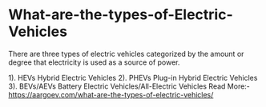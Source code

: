 # What-are-the-types-of-Electric-Vehicles

There are three types of electric vehicles categorized by the amount or degree that electricity is used as a source of power.

1). HEVs Hybrid Electric Vehicles
2). PHEVs Plug-in Hybrid Electric Vehicles
3). BEVs/AEVs Battery Electric Vehicles/All-Electric Vehicles  Read More:- https://aargoev.com/what-are-the-types-of-electric-vehicles/
